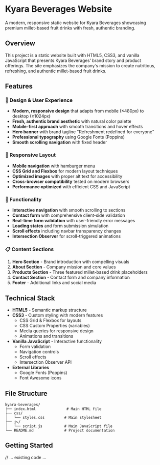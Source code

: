 # Kyara Beverages Website

A modern, responsive static website for Kyara Beverages showcasing premium millet-based fruit drinks with fresh, authentic branding.

## Overview

This project is a static website built with HTML5, CSS3, and vanilla JavaScript that presents Kyara Beverages' brand story and product offerings. The site emphasizes the company's mission to create nutritious, refreshing, and authentic millet-based fruit drinks.

## Features

### 🎨 Design & User Experience
- **Modern, responsive design** that adapts from mobile (≤480px) to desktop (≥1024px)
- **Fresh, authentic brand aesthetic** with natural color palette
- **Mobile-first approach** with smooth transitions and hover effects
- **Hero banner** with brand tagline "Refreshment redefined for everyone"
- **Professional typography** using Google Fonts (Poppins)
- **Smooth scrolling navigation** with fixed header

### 📱 Responsive Layout
- **Mobile navigation** with hamburger menu
- **CSS Grid and Flexbox** for modern layout techniques
- **Optimized images** with proper alt text for accessibility
- **Cross-browser compatibility** tested on modern browsers
- **Performance optimized** with efficient CSS and JavaScript

### 🔧 Functionality
- **Interactive navigation** with smooth scrolling to sections
- **Contact form** with comprehensive client-side validation
- **Real-time form validation** with user-friendly error messages
- **Loading states** and form submission simulation
- **Scroll effects** including navbar transparency changes
- **Intersection Observer** for scroll-triggered animations

### 📋 Content Sections
1. **Hero Section** - Brand introduction with compelling visuals
2. **About Section** - Company mission and core values
3. **Products Section** - Three featured millet-based drink placeholders
4. **Contact Section** - Contact form and company information
5. **Footer** - Additional links and social media

## Technical Stack

- **HTML5** - Semantic markup structure
- **CSS3** - Custom styling with modern features
  - CSS Grid & Flexbox for layouts
  - CSS Custom Properties (variables)
  - Media queries for responsive design
  - Animations and transitions
- **Vanilla JavaScript** - Interactive functionality
  - Form validation
  - Navigation controls
  - Scroll effects
  - Intersection Observer API
- **External Libraries**
  - Google Fonts (Poppins)
  - Font Awesome icons

## File Structure

```
kyara-beverages/
├── index.html              # Main HTML file
├── css/
│   └── styles.css         # Main stylesheet
├── js/
│   └── script.js          # Main JavaScript file
└── README.md              # Project documentation
```

## Getting Started
// ... existing code ...
